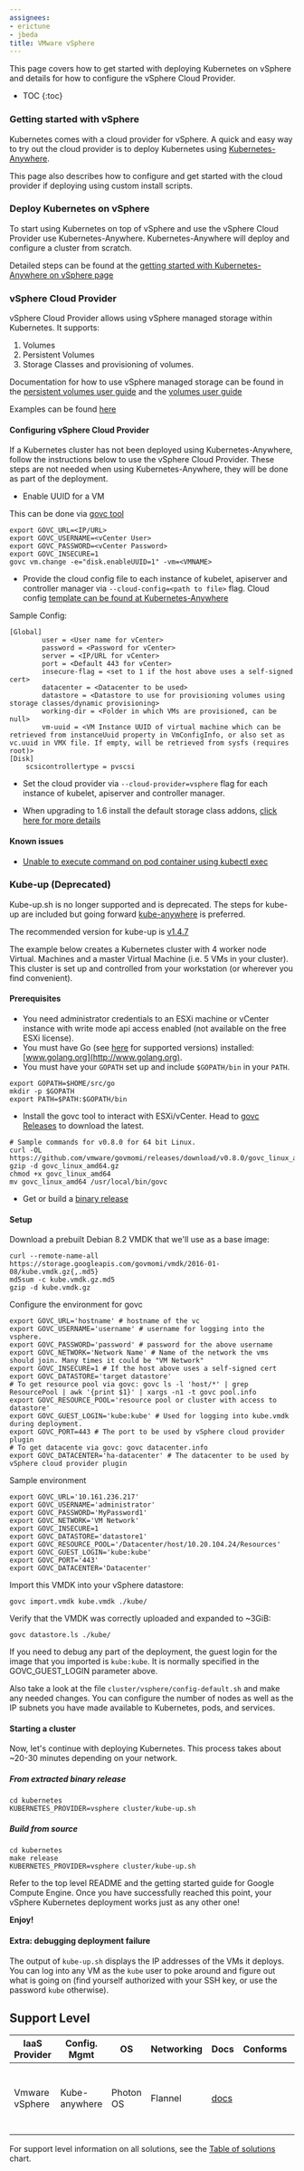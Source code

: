 ```yaml
---
assignees:
- erictune
- jbeda
title: VMware vSphere
---
```


This page covers how to get started with deploying Kubernetes on vSphere and details for how to configure the vSphere Cloud Provider.

* TOC
{:toc}

### Getting started with vSphere

Kubernetes comes with a cloud provider for vSphere. A quick and easy way to try out the cloud provider is to deploy Kubernetes using [Kubernetes-Anywhere](https://github.com/kubernetes/kubernetes-anywhere).

This page also describes how to configure and get started with the cloud provider if deploying using custom install scripts.

### Deploy Kubernetes on vSphere

To start using Kubernetes on top of vSphere and use the vSphere Cloud Provider use Kubernetes-Anywhere. Kubernetes-Anywhere will deploy and configure a cluster from scratch.

Detailed steps can be found at the [getting started with Kubernetes-Anywhere on vSphere page](https://github.com/kubernetes/kubernetes-anywhere/blob/master/phase1/vsphere/README.md)

### vSphere Cloud Provider

vSphere Cloud Provider allows using vSphere managed storage within Kubernetes. It supports:

1. Volumes
2. Persistent Volumes
3. Storage Classes and provisioning of volumes.

Documentation for how to use vSphere managed storage can be found in the
[persistent volumes user
guide](http://kubernetes.io/docs/user-guide/persistent-volumes/#vsphere) and the
[volumes user
guide](http://kubernetes.io/docs/user-guide/volumes/#vspherevolume)

Examples can be found
[here](https://github.com/kubernetes/kubernetes/tree/master/examples/volumes/vsphere)

#### Configuring vSphere Cloud Provider

If a Kubernetes cluster has not been deployed using Kubernetes-Anywhere, follow the instructions below to use the vSphere Cloud Provider. These steps are not needed when using Kubernetes-Anywhere, they will be done as part of the deployment.

* Enable UUID for a VM

This can be done via [govc tool](https://github.com/vmware/govmomi/tree/master/govc)

```
export GOVC_URL=<IP/URL>
export GOVC_USERNAME=<vCenter User>
export GOVC_PASSWORD=<vCenter Password>
export GOVC_INSECURE=1
govc vm.change -e="disk.enableUUID=1" -vm=<VMNAME>
```

* Provide the cloud config file to each instance of kubelet, apiserver and controller manager via ```--cloud-config=<path to file>``` flag. Cloud config [template can be found at Kubernetes-Anywhere](https://github.com/kubernetes/kubernetes-anywhere/blob/master/phase1/vsphere/vsphere.conf)

Sample Config:

```
[Global]
        user = <User name for vCenter>
        password = <Password for vCenter>
        server = <IP/URL for vCenter>
        port = <Default 443 for vCenter>
        insecure-flag = <set to 1 if the host above uses a self-signed cert>
        datacenter = <Datacenter to be used>
        datastore = <Datastore to use for provisioning volumes using storage classes/dynamic provisioning>
        working-dir = <Folder in which VMs are provisioned, can be null>
        vm-uuid = <VM Instance UUID of virtual machine which can be retrieved from instanceUuid property in VmConfigInfo, or also set as vc.uuid in VMX file. If empty, will be retrieved from sysfs (requires root)>
[Disk]
	scsicontrollertype = pvscsi
```

* Set the cloud provider via ```--cloud-provider=vsphere``` flag for each instance of kubelet, apiserver and controller manager.

* When upgrading to 1.6 install the default storage class addons, [click here for more details](https://github.com/kubernetes/kubernetes/issues/40070)

#### Known issues

* [Unable to execute command on pod container using kubectl exec](https://github.com/kubernetes/kubernetes-anywhere/issues/337)

### Kube-up (Deprecated)

Kube-up.sh is no longer supported and is deprecated. The steps for kube-up are included but going forward [kube-anywhere](https://github.com/kubernetes/kubernetes-anywhere) is preferred.

The recommended version for kube-up is [v1.4.7](https://github.com/kubernetes/kubernetes/releases/tag/v1.4.7)

The example below creates a Kubernetes cluster with 4 worker node Virtual.
Machines and a master Virtual Machine (i.e. 5 VMs in your cluster). This cluster is set up and controlled from your workstation (or wherever you find convenient).

#### Prerequisites

* You need administrator credentials to an ESXi machine or vCenter instance with write mode api access enabled (not available on the free ESXi license).
* You must have Go (see [here](https://github.com/kubernetes/kubernetes/tree/{{page.githubbranch}}/docs/devel/development.md#go-versions) for supported versions) installed: [www.golang.org](http://www.golang.org).
* You must have your `GOPATH` set up and include `$GOPATH/bin` in your `PATH`.

```shell
export GOPATH=$HOME/src/go
mkdir -p $GOPATH
export PATH=$PATH:$GOPATH/bin
```

* Install the govc tool to interact with ESXi/vCenter. Head to [govc Releases](https://github.com/vmware/govmomi/releases) to download the latest.

```shell
# Sample commands for v0.8.0 for 64 bit Linux.
curl -OL https://github.com/vmware/govmomi/releases/download/v0.8.0/govc_linux_amd64.gz
gzip -d govc_linux_amd64.gz
chmod +x govc_linux_amd64
mv govc_linux_amd64 /usr/local/bin/govc
```

* Get or build a [binary release](/docs/getting-started-guides/binary_release)

#### Setup

Download a prebuilt Debian 8.2 VMDK that we'll use as a base image:

```shell
curl --remote-name-all https://storage.googleapis.com/govmomi/vmdk/2016-01-08/kube.vmdk.gz{,.md5}
md5sum -c kube.vmdk.gz.md5
gzip -d kube.vmdk.gz
```

Configure the environment for govc

```shell
export GOVC_URL='hostname' # hostname of the vc
export GOVC_USERNAME='username' # username for logging into the vsphere.
export GOVC_PASSWORD='password' # password for the above username
export GOVC_NETWORK='Network Name' # Name of the network the vms should join. Many times it could be "VM Network"
export GOVC_INSECURE=1 # If the host above uses a self-signed cert
export GOVC_DATASTORE='target datastore'
# To get resource pool via govc: govc ls -l 'host/*' | grep ResourcePool | awk '{print $1}' | xargs -n1 -t govc pool.info
export GOVC_RESOURCE_POOL='resource pool or cluster with access to datastore'
export GOVC_GUEST_LOGIN='kube:kube' # Used for logging into kube.vmdk during deployment.
export GOVC_PORT=443 # The port to be used by vSphere cloud provider plugin
# To get datacente via govc: govc datacenter.info
export GOVC_DATACENTER='ha-datacenter' # The datacenter to be used by vSphere cloud provider plugin
```

Sample environment

```shell
export GOVC_URL='10.161.236.217'
export GOVC_USERNAME='administrator'
export GOVC_PASSWORD='MyPassword1'
export GOVC_NETWORK='VM Network'
export GOVC_INSECURE=1
export GOVC_DATASTORE='datastore1'
export GOVC_RESOURCE_POOL='/Datacenter/host/10.20.104.24/Resources'
export GOVC_GUEST_LOGIN='kube:kube'
export GOVC_PORT='443'
export GOVC_DATACENTER='Datacenter'
```

Import this VMDK into your vSphere datastore:

```shell
govc import.vmdk kube.vmdk ./kube/
```

Verify that the VMDK was correctly uploaded and expanded to ~3GiB:

```shell
govc datastore.ls ./kube/
```

If you need to debug any part of the deployment, the guest login for
the image that you imported is `kube:kube`. It is normally specified
in the GOVC_GUEST_LOGIN parameter above.

Also take a look at the file `cluster/vsphere/config-default.sh` and
make any needed changes. You can configure the number of nodes
as well as the IP subnets you have made available to Kubernetes, pods,
and services.

#### Starting a cluster

Now, let's continue with deploying Kubernetes.
This process takes about ~20-30 minutes depending on your network.

##### From extracted binary release

```shell
cd kubernetes
KUBERNETES_PROVIDER=vsphere cluster/kube-up.sh
```

##### Build from source

```shell
cd kubernetes
make release
KUBERNETES_PROVIDER=vsphere cluster/kube-up.sh
```

Refer to the top level README and the getting started guide for Google Compute
Engine. Once you have successfully reached this point, your vSphere Kubernetes
deployment works just as any other one!

**Enjoy!**

#### Extra: debugging deployment failure

The output of `kube-up.sh` displays the IP addresses of the VMs it deploys. You
can log into any VM as the `kube` user to poke around and figure out what is
going on (find yourself authorized with your SSH key, or use the password
`kube` otherwise).

## Support Level


IaaS Provider        | Config. Mgmt | OS     | Networking  | Docs                                              | Conforms | Support Level
-------------------- | ------------ | ------ | ----------  | ---------------------------------------------     | ---------| ----------------------------
Vmware vSphere       | Kube-anywhere    | Photon OS | Flannel         | [docs](/docs/getting-started-guides/vsphere)                                |          | Community  ([@abrarshivani](https://github.com/abrarshivani)), ([@kerneltime](https://github.com/kerneltime)), ([@BaluDontu](https://github.com/BaluDontu)), ([@luomiao](https://github.com/luomiao)), ([@divyenpatel](https://github.com/divyenpatel))

For support level information on all solutions, see the [Table of solutions](/docs/getting-started-guides/#table-of-solutions) chart.

